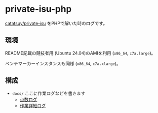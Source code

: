 # private-isu-php

[catatsuy/private-isu](https://github.com/catatsuy/private-isu) をPHPで解いた時のログです。

## 環境

README記載の競技者用 (Ubuntu 24.04)のAMIを利用 (`x86_64`, `c7a.large`)。

ベンチマーカーインスタンスも同様 (`x86_64`, `c7a.xlarge`)。

## 構成

- `docs/` ここに作業ログなどを書きます
  - [点数ログ](./docs/点数ログ.md)
  - [作業詳細ログ](./docs/作業詳細ログ.md)
